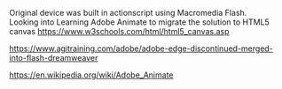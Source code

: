 
Original device was built in actionscript using Macromedia Flash.<br>
Looking into Learning Adobe Animate to migrate the solution to HTML5 canvas
https://www.w3schools.com/html/html5_canvas.asp


<a href = "https://www.agitraining.com/adobe/adobe-edge-discontinued-merged-into-flash-dreamweaver">https://www.agitraining.com/adobe/adobe-edge-discontinued-merged-into-flash-dreamweaver</a>

<a href = "https://en.wikipedia.org/wiki/Adobe_Animate">https://en.wikipedia.org/wiki/Adobe_Animate</a>
